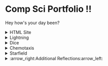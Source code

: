 # Comp Sci Portfolio !!

Hey how's your day been?

<details><summary>HTML Site</summary>
SITE LINK:
https://gertonsonc.github.io/testWeb/dogPage/index
    
CODE: 
https://raw.githubusercontent.com/GertonsonC/testWeb/gh-pages/dogPage/index.html

  <details><summary>:arrow_right:Website Reflection:arrow_left:</summary>
    <p> This project was interesting for me. I have really only had expirence with Java, and it was interesting learning how different some other languages are. Making it about lil pump was also kinda fun just because of his meme status. Overall, this project taught me a lot about the implementation of HTML and CSS to allow a program to run effectively online.
    </p>
  </details>
</details>


<details><summary>Lightning</summary>
    THIS PROJECT DOES NOT WORK DUE TO THE LACK OF A REPOSITORY OOPS
    
PROJECT LINK:
https://gertonsonc.github.io/lightning2/
    
CODE:
https://raw.githubusercontent.com/GertonsonC/lightning2/gh-pages/Lightning.pde?token=AeS-YMI2yng9XZQcDzGw9e4lxIpy2FF1ks5cBefGwA%3D%3D
 
  
  <details><summary>:arrow_right:Lightning Reflection:arrow_left:</summary>
    <p>This project was one that I enjoyed making. Using the random() was cool to see how setting different parameters and changing them can have vastly different effects in the program. It was a good introduction back into Java after the summer. When I first made the lightning, I had the idea of making it sith lightning like in Star Wars, so I got Darth Sidious and the most iconic star wars song to accompany my program. This program was relatively easy to make but it was fun to do.
    </p>
  </details>
</details>


<details><summary>Dice</summary>
PROJECT LINK: 
https://gertonsonc.github.io/dice3/
    
CODE:https://raw.githubusercontent.com/GertonsonC/dice3/gh-pages/Dice.pde?token=AHSL4YG3GMPRJXYZXOU6HM2462ZFC

  
  <details><summary>:arrow_right:Dice Reflection:arrow_left:</summary>
    <p>
   Dice really took me a while to make. It was hard for me to come up with an idea that would stand out. In fact, my original idea had the dice spinning on their own and you could click the mose to stop and take a pause in the program, and click again to resume it. I used the delay() method in processing which doesn't seem to work in the web browser, so I made the dice rolling manual. One thing that I did that was cool was using only RGB values above 150 to make the pastel colors of the dice contrast with the darker background.
    </p>
  </details>
</details>


<details><summary>Chemotaxis</summary>
PROJECT LINK: 
https://gertonsonc.github.io/chemotaxis4/ **DOES NOT WORK ONLINE**
    
CODE:https://raw.githubusercontent.com/GertonsonC/chemotaxis4/gh-pages/Chemotaxis.pde?token=AHSL4YCIHNY7HHUH5MJQSJK462YO4


<details><summary>:arrow_right:Chemotaxis Reflection:arrow_left:</summary>
    <p>
  This was the program that took me the longest to make. When the project was first introduced, I knew I wanted to make it into a game. I had so many if statements that would always be checking if things were true that could slow down the particles, end the game, or move the particles. This took me a while to make just to get everything working with no issues. Using arrays to constantly track the X and Y coordinates of the particles took a while to set up, and getting the hitboxes of the particles just right took me a while just itself. I really like how this project turned out, but unfortunately it doesn't work online due to the delay() function being used, and it's the whole backbone of my program so I couldn't just take it out.
    </p>
  </details>
</details>


<details><summary>Starfield</summary>
PROJECT LINK: 
https://gertonsonc.github.io/starfield5/
    
CODE:https://raw.githubusercontent.com/GertonsonC/starfield5/gh-pages/Starfield.pde?token=AHSL4YCOTD6TXMF5U76N232462YVG


<details><summary>:arrow_right:Starfield Reflection:arrow_left:</summary>
    <p>
  The hardest part of starfield for me was getting the particles that bounce off the walls to work. It took me forever just to figure out how I would be able to move all of them at once and track their X and Y values so I could reverse them if necessary when hitting a wall. I added in the reverse when the mouse is pressed thing last second to make my program less generic, but it led to a cool bug that I left in that makes the spinning particles look different. This one was very frustuating to make, but the end result was pretty cool.
    </p>
  </details>
</details>


<details><summary>:arrow_right:Additional Reflections:arrow_left:</summary>

<p>
    One thing that I was proud of was my chemotaxis in general. I came in before school like every day to get this done, and finishing it was really hard. I had to make sure all the hitboxes work, I had to constantly be checking the X and Y positions of all the particles, check them for colission, and make them move at a reasonable scale. I had to add a working timer that stopped after 60 seconds. I had to get everything to line up and look nice on the display, and there were so many other thigns that made this the hardest program for me. I'm glad that I got through it and that I worked hard to come up with a final product that ended up woking really well and being cool. Nothing anyone else did was anything like it, and I thought that was cool. My code for this is above in the Chemotaxis section. It does not work on the web browser due to the use of the delay() method, but if you copy/paste it in Processing it should work fine.
    </p>
    <p>
    Another thing I am proud of is how I learned all this stuff about HTML and CSS. 3 months ago if you asked me what CSS was, I would've had no idea. Now with all the work I put into my website, I know just how far you can go with HTML and CSS to make a website that not only looks nice, but has functionality and can do cool things. One thing that was suprisingly easy was implementing youtube videos into the site, but that added to the whole thing overall. Learning all that was really fun and cool, and I want to learn other languages that aren't similar to Java for the same reason.
</p>

<p>
        The biggest hurdle for me to overcome was for me to get my bouncing particles to work in Starfield. I was just very confused at how you would use an interface to link everything together and I was focusing too much on that. What I eventually ended up doing was looking at the falling snowflakes from the christmas card last year and using that code as a foundation for those stars.
</p>
    
This is some of the hardest code I've written this year. This is from **Chemotaxis**

```
  void draw()   
{ 
  if (startT==false){
    background(128);
    text("Click to start",216,377);
  }
  if (startT==true)
  {
    int passedTime = millis() - sec;
    int col1 = (int)Math.floor(Math.random()*106+150);
    int col2 = (int)Math.floor(Math.random()*106+150);
    int col3 = (int)Math.floor(Math.random()*106+150);
    del = 10;
    background(0);
    background(128);
    noLoop();
    for (int i=0; i<=14; i++)
    {
      org.show(ox[i], oy[i], col1, col2, col3);
    }
    org.move();
    for (int i=0; i<=14; i++)
    {
      if (ox[i]==mouseX && oy[i]==mouseY) {
        textSize(60);
        text("YOU LOSE!", 249, 377);
        endL=true;
      }
    }
    textSize(40);
    fill(255);
    text(time,100,100);
    text(pCount, 700, 50);
    rect(700,75,25,100);
    fill(128);
    rect(700,75,25,100-pCount);
    fill(col1, col2, col3);
    if (mouseButton==LEFT && pCount>0) {
      pCount--;
      del = 70;
    }
    if (passedTime > total){
      time--;
      sec=millis();
    }
    if (time==0){
      endW=true;
      text("YOU WIN!",265,379);
    }
    if (endL==false && endW==false) {
      delay(del);
      loop();
    }
  }
}
```
</details>
